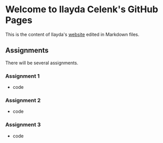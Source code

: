 # Welcome to Ilayda Celenk's GitHub Pages

This is the content of Ilayda's [website](https://pjournal.github.io/boun01-ilaydacelenk/) edited in Markdown files.

## Assignments

There will be several assignments.

### Assignment 1
- code

### Assignment 2
- code

### Assignment 3
- code
